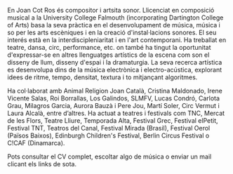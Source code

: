 

En Joan Cot Ros és compositor i artsita sonor. Llicenciat en composició musical a la University College Falmouth (incorporating Dartington College of Arts) basa la seva pràctica en el desenvolupament de música, música i so per les arts escèniques i en la creació d'instal·lacions sonores. El seu interés està en la interdiscipleniaritat i en l'art contemporani. Ha treballat en teatre, dansa, circ, performance, etc. on també ha tingut la oportunitat d'expressar-se en altres llenguatges artístics de la escena com son el disseny de llum, disseny d'espai i la dramaturgia. La seva recerca artística es desenvolupa dins de la música electrònica i electro-acústica, explorant idees de ritme, tempo, densitat, textura i to mitjançant algoritmes.

Ha col·laborat amb Animal Religion Joan Català, Cristina Maldonado, Irene Vicente Salas, Roi Borrallas, Los Galindos, SLMFV, Lucas Condró, Carlota Grau, Milagros Garcia, Aurora Bauzà i Pere Jou, Martí Soler, Circ Vermut i Laura Alcalà, entre d’altres. Ha actuat a teatres i festivals com TNC, Mercat de les Flors, Teatre Lliure, Temporada Alta, Festival Grec, Festival elPetit, Festival TNT, Teatros del Canal, Festival Mirada (Brasil), Festival Oerol (Països Baixos), Edinburgh Children's Festival, Berlin Circus Festival o C!CAF (Dinamarca).

Pots consultar el CV complet, escoltar algo de música o enviar un mail clicant els links de sota.
